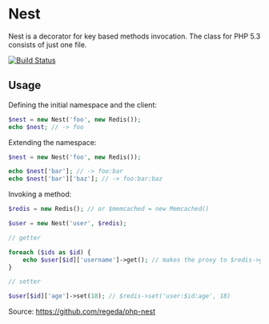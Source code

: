 Nest
====

Nest is a decorator for key based methods invocation. The class for PHP 5.3 consists
of just one file.

[![Build Status](https://travis-ci.org/regeda/php-nest.png?branch=master)](https://travis-ci.org/regeda/php-nest)

Usage
-----

Defining the initial namespace and the client:

```php
$nest = new Nest('foo', new Redis());
echo $nest; // -> foo
```

Extending the namespace:

```php
$nest = new Nest('foo', new Redis());

echo $nest['bar']; // -> foo:bar
echo $nest['bar']['baz']; // -> foo:bar:baz
```

Invoking a method:

```php
$redis = new Redis(); // or $memcached = new Memcached()

$user = new Nest('user', $redis);

// getter

foreach ($ids as $id) {
    echo $user[$id]['username']->get(); // makes the proxy to $redis->get('user:$id:username')
}

// setter

$user[$id]['age']->set(18); // $redis->set('user:$id:age', 18)
```
    
Source: https://github.com/regeda/php-nest
